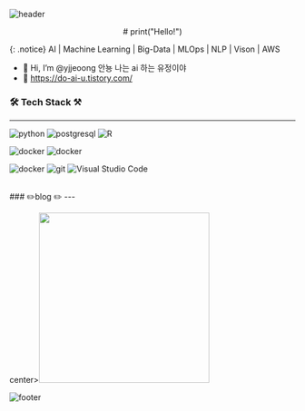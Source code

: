 ![header](https://capsule-render.vercel.app/api?type=Wave&color=0:FFDEF9,100:CB52B3&height=150&section=header&text=👉Yu-JE👀NG👈&desc=💟WELCOME💟&fontAlignY=15&descAlignY=40&fontSize=30&fontColor=FFFFFF&animation=scaleIn)
<center> # print("Hello!") </center>

{: .notice} AI  |  Machine Learning  |  Big-Data  |  MLOps  |  NLP  |  Vison  |  AWS

- 👋 Hi, I’m @yjjeoong 안뇽 나는 ai 하는 유정이야
- 👀 https://do-ai-u.tistory.com/ 



### 🛠️ Tech Stack ⚒️
---


![python](https://img.shields.io/badge/python-3776AB.svg?&style=for-the-badge&logo=python&logoColor=white)
![postgresql](https://img.shields.io/badge/postgre%20sql-4169E1.svg?&style=for-the-badge&logo=postgresql&logoColor=white)
![R](https://img.shields.io/badge/r-276DC3.svg?&style=for-the-badge&logo=r&logoColor=white)


![docker](https://img.shields.io/badge/pytorch-EE4C2C.svg?&style=for-the-badge&logo=pytorch&logoColor=white)
![docker](https://img.shields.io/badge/tensorflow-FF6F00.svg?&style=for-the-badge&logo=tensorflow&logoColor=white)

![docker](https://img.shields.io/badge/docker-2496ED.svg?&style=for-the-badge&logo=docker&logoColor=white)
![git](https://img.shields.io/badge/git-F05032.svg?&style=for-the-badge&logo=git&logoColor=white)
![Visual Studio Code](https://img.shields.io/badge/Visual%20Studio%20Code-007ACC.svg?&style=for-the-badge&logo=Visual%20Studio%20Code&logoColor=white)

<BR>
###  ✏️blog ✏️
---


center><img src ='https://user-images.githubusercontent.com/101859584/229667058-1e7654f3-e7a9-4436-97b3-4ca1e4e6d646.png' width ="300" height="300"></center>

![footer](https://capsule-render.vercel.app/api?type=Wave&color=0:FFDEF9,100:CB52B3&height=80&section=footer)
<!---
yjjeoong/yjjeoong is a ✨ special ✨ repository because its `README.md` (this file) appears on your GitHub profile.
You can click the Preview link to take a look at your changes.
--->

